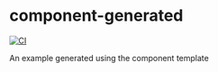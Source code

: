 # component-generated

[![CI](https://github.com//component-generated/workflows/CI/badge.svg)](https://github.com//component-generated/actions)

An example generated using the component template
